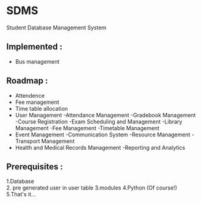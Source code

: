 # SDMS
Student Database Management System
## Implemented :

  - Bus management

## Roadmap :

  - Attendence
  - Fee management
  - Time table allocation
  - User Management
  -Attendance Management
  -Gradebook Management
  -Course Registration
  -Exam Scheduling and Management
  -Library Management
  -Fee Management
  -Timetable Management
   - Event Management
  -Communication System
  -Resource Management
  -Transport Management
 - Health and Medical Records Management
  -Reporting and Analytics

## Prerequisites :
  1.Database  
  2. pre generated user in user table 
  3.modules 
  4.Python (Of course!)
  5.That's it...
